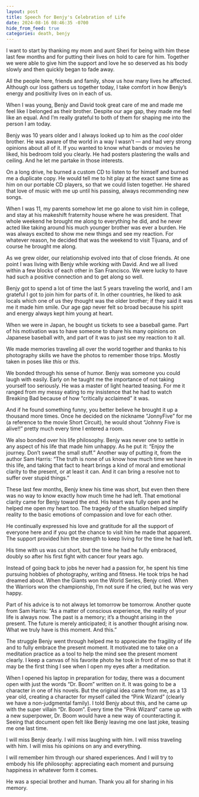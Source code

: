 ```yaml
---
layout: post
title: Speech for Benjy's Celebration of Life
date: 2024-08-16 08:46:35 -0700
hide_from_feed: true
categories: death, benjy
---
```

I want to start by thanking my mom and aunt Sheri for being with him these last few months and for putting their lives
on hold to care for him. Together we were able to give him the support and love he so deserved as his body slowly and
then quickly began to fade away.

All the people here, friends and family, show us how many lives he affected. Although our loss gathers us together
today, I take comfort in how Benjy’s energy and positivity lives on in each of us.

When I was young, Benjy and David took great care of me and made me feel like I belonged as their brother. Despite our
age gap, they made me feel like an equal. And I’m really grateful to both of them for shaping me into the person I am
today.

Benjy was 10 years older and I always looked up to him as the *cool* older brother. He was aware of the world in a way I
wasn’t — and had very strong opinions about all of it. If you wanted to know what bands or movies he liked, his bedroom
told you clearly. He had posters plastering the walls and ceiling. And he let me partake in those interests.

On a long drive, he burned a custom CD to listen to for himself and burned me a duplicate copy. He would tell me to hit
play at the exact same time as him on our portable CD players, so that we could listen together. He shared that love of
music with me up until his passing, always recommending new songs.

When I was 11, my parents somehow let me go alone to visit him in college, and stay at his makeshift fraternity house
where he was president. That whole weekend he brought me along to everything he did, and he never acted like taking
around his much younger brother was ever a burden. He was always excited to show me new things and see my reaction. For
whatever reason, he decided that was the weekend to visit Tijuana, and of course he brought me along.

As we grew older, our relationship evolved into that of close friends. At one point I was living with Benjy while
working with David. And we all lived within a few blocks of each other in San Francisco. We were lucky to have had such
a positive connection and to get along so well.

Benjy got to spend a lot of time the last 5 years traveling the world, and I am grateful I got to join him for parts of
it. In other countries, he liked to ask locals which one of us they thought was the older brother; if they said it was
me it made him smile. Our age gap never felt so broad because his spirit and energy always kept him young at heart.

When we were in Japan, he bought us tickets to see a baseball game. Part of his motivation was to have someone to share
his many opinions on Japanese baseball with, and part of it was to just see my reaction to it all.

We made memories traveling all over the world together and thanks to his photography skills we have the photos to
remember those trips. Mostly taken in poses like *this* or *this*.

We bonded through his sense of humor. Benjy was someone you could laugh with easily. Early on he taught me the
importance of not taking yourself too seriously. He was a master of light hearted teasing. For me it ranged from my
messy eating to my insistence that he had to watch Breaking Bad because of how “critically acclaimed” it was.

And if he found something funny, you better believe he brought it up a thousand more times. Once he decided on the
nickname “JonnyFive” for me (a reference to the movie Short Circuit), he would shout “Johnny Five is alive!!” pretty
much every time I entered a room.

We also bonded over his life philosophy. Benjy was never one to settle in any aspect of his life that made him unhappy.
As he put it: “Enjoy the journey. Don’t sweat the small stuff.” Another way of putting it, from the author Sam Harris:
“The truth is none of us know how much time we have in this life, and taking that fact to heart brings a kind of moral
and emotional clarity to the present, or at least it can. And it can bring a resolve not to suffer over stupid things.”

These last few months, Benjy knew his time was short, but even then there was no way to know exactly how much time he
had left. That emotional clarity came for Benjy toward the end. His heart was fully open and he helped me open my heart
too. The tragedy of the situation helped simplify reality to the basic emotions of compassion and love for each other.

He continually expressed his love and gratitude for all the support of everyone here and if you got the chance to visit
him he made that apparent. The support provided him the strength to keep living for the time he had left.

His time with us was cut short, but the time he had he fully embraced, doubly so after his first fight with cancer four
years ago.

Instead of going back to jobs he never had a passion for, he spent his time pursuing hobbies of photography, writing and
fitness. He took trips he had dreamed about. When the Giants won the World Series, Benjy cried. When the Warriors won
the championship, I’m not sure if he cried, but he was very happy.

Part of his advice is to not always let tomorrow be tomorrow. Another quote from Sam Harris: “As a matter of conscious
experience, the reality of your life is always now. The past is a memory; it’s a thought arising in the present. The
future is merely anticipated; it is another thought arising now. What we truly have is this moment. And this.”

The struggle Benjy went through helped me to appreciate the fragility of life and to fully embrace the present moment.
It motivated me to take on a meditation practice as a tool to help the mind see the present moment clearly. I keep a
canvas of his favorite photo he took in front of me so that it may be the first thing I see when I open my eyes after a
meditation.

When I opened his laptop in preparation for today, there was a document open with just the words “Dr. Boom” written on
it. It was going to be a character in one of his novels. But the original idea came from me, as a 13 year old, creating
a character for myself called the “Pink Wizard” (clearly we have a non-judgmental family). I told Benjy about this, and
he came up with the super villain “Dr. Boom”. Every time the “Pink Wizard” came up with a new superpower, Dr. Boom would
have a new way of counteracting it. Seeing that document open felt like Benjy leaving me one last joke, teasing me one
last time.

I will miss Benjy dearly. I will miss laughing with him. I will miss traveling with him. I will miss his opinions on any
and everything.

I will remember him through our shared experiences. And I will try to embody his life philosophy: appreciating each
moment and pursuing happiness in whatever form it comes.

He was a special brother and human. Thank you all for sharing in his memory.
